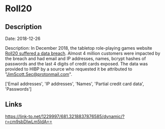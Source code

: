 # Roll20

## Description

Date: 2018-12-26

Description:
In December 2018, the tabletop role-playing games website <a href="https://app.roll20.net/forum/post/7209691/roll20-security-breach" target="_blank" rel="noopener">Roll20 suffered a data breach</a>. Almost 4 million customers were impacted by the breach and had email and IP addresses, names, bcrypt hashes of passwords and the last 4 digits of credit cards exposed. The data was provided to HIBP by a source who requested it be attributed to &quot;JimScott.Sec@protonmail.com&quot;.


['Email addresses', 'IP addresses', 'Names', 'Partial credit card data', 'Passwords']

## Links

https://link-to.net/1229997/681.3218837876585/dynamic/?r=cm9sbDIwLm5ldA==